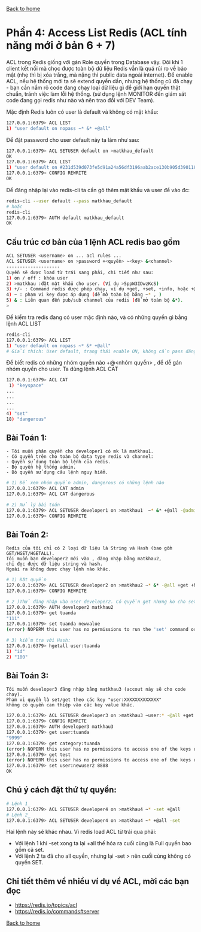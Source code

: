 [Back to home](../../README.md)

# Phần 4: Access List Redis (ACL tính năng mới ở bản 6 + 7)

ACL trong Redis giống với gán Role quyền trong Database vậy. Đôi khi 1 client kết nối mà chọc được toàn bộ dữ liệu Redis vẫn là quá rủi ro về bảo mật (nhẹ thì bị xóa trắng, mà nặng thì public data ngoài internet). Để enable ACL, nếu hệ thống mới ta sẽ extend quyền dần, nhưng hệ thống cũ đã chạy - bạn cần nắm rõ code đang chạy loại dữ liệu gì để giới hạn quyền thật chuẩn, tránh việc làm lỗi hệ thống. (sử dụng lệnh MONITOR đến giám sát code đang gọi redis như nào và nên trao đổi với DEV Team).

Mặc định Redis luôn có user là default và không có mật khẩu:

```bash
127.0.0.1:6379> ACL LIST
1) "user default on nopass ~* &* +@all"
```

Để đặt password cho user default này ta làm như sau:

```bash
127.0.0.1:6379> ACL SETUSER default on >matkhau_default
OK
127.0.0.1:6379> ACL LIST
1) "user default on #231d539d073fe5d91a24a56df3196aab2ace130b905d39011840923f9a893ddb ~* &* +@all"
127.0.0.1:6379> CONFIG REWRITE
OK
```

Để đăng nhập lại vào redis-cli ta cần gõ thêm mật khẩu và user để vào đc:

```bash
redis-cli --user default --pass matkhau_default
# hoặc
redis-cli 
127.0.0.1:6379> AUTH default matkhau_default
OK
```

## Cấu trúc cơ bản của 1 lệnh ACL redis bao gồm

```bash
ACL SETUSER <username> on ... acl rules ...
ACL SETUSER <username> on >password +<quyền> ~<key> &<channel>
--------------------
Quyền sẽ được load từ trái sang phải, chi tiết như sau:
1) on / off : khóa user
2) >matkhau :đặt mật khẩu cho user. (Ví dụ >5ppW3IDwzKcS)
3) +/- : Command redis được phép chạy, ví dụ +get, +set, +info, hoặc +@<nhóm quyền>.
4) ~ : phạm vi key được áp dụng (để mở toàn bộ bằng ~* , )
5) & : Liên quan đến pub/sub channel của redis (để mở toàn bộ &*).
>
```

Để kiểm tra redis đang có user mặc định nào, và có những quyền gì bằng lệnh ACL LIST

```bash
redis-cli 
127.0.0.1:6379> ACL LIST
1) "user default on nopass ~* &* +@all"
# Giải thích: User default, trạng thái enable ON, không cần pass đăng nhập nopass, full quyền với các key ~*, full quyền với channel &*, full câu lệnh được sử dụng +@all
```

Để biết redis có những nhóm quyền nào +@<nhóm quyền> , để dễ gán nhóm quyền cho user. Ta dùng lệnh ACL CAT

```bash
127.0.0.1:6379> ACL CAT
 1) "keyspace"
...
...
...
...
4) "set"
18) "dangerous"
```

## Bài Toán 1:

```
- Tôi muốn phân quyền cho developer1 có mk là matkhau1. 
- Có quyền trên cho toàn bộ data type redis và channel: 
- Quyền sử dụng toàn bộ lệnh của redis.
- Bỏ quyền hệ thống admin.
- Bỏ quyền sử dụng câu lệnh nguy hiểm.
```

```bash
# 1) Để xem nhóm quyền admin, dangerous có những lệnh nào
127.0.0.1:6379> ACL CAT admin
127.0.0.1:6379> ACL CAT dangerous

# 2) Xử lý bài toán
127.0.0.1:6379> ACL SETUSER developer1 on >matkhau1  ~* &* +@all -@admin -@dangerous -@admin
127.0.0.1:6379> CONFIG REWRITE
```

## Bài Toán 2:

```
Redis của tôi chỉ có 2 loại dữ liệu là String và Hash (bao gồm GET/HGET/HGETALL). 
Tôi muốn bạn developer2 mới vào , đăng nhập bằng matkhau2, 
chỉ đọc được dữ liệu string và hash. 
Ngoài ra không được chạy lệnh nào khác.
```

```bash
# 1) Đặt quyền
127.0.0.1:6379> ACL SETUSER developer2 on >matkhau2 ~* &* -@all +get +hget +hgetall
127.0.0.1:6379> CONFIG REWRITE

# 2 )Thử đăng nhập vào user developer2. Có quyền get nhưng ko cho set.
127.0.0.1:6379> AUTH developer2 matkhau2
127.0.0.1:6379> get tuanda
"111"
127.0.0.1:6379> set tuanda newvalue
(error) NOPERM this user has no permissions to run the 'set' command or its subcommand

# 3) kiểm tra với Hash:
127.0.0.1:6379> hgetall user:tuanda
1) "id"
2) "100"
```

## Bài Toán 3:

```
Tôi muốn developer3 đăng nhập bằng matkhau3 (accout này sẽ cho code chạy). 
Phạm vi quyền là set/get theo các key "user:XXXXXXXXXXXXX"
không có quyền can thiệp vào các key value khác.
```

```bash
127.0.0.1:6379> ACL SETUSER developer3 on >matkhau3 ~user:* -@all +get +set 
127.0.0.1:6379> CONFIG REWRITE
127.0.0.1:6379> AUTH developer3 matkhau3
127.0.0.1:6379> get user:tuanda
"9999"
127.0.0.1:6379> get category:tuanda
(error) NOPERM this user has no permissions to access one of the keys used as arguments
127.0.0.1:6379> get test
(error) NOPERM this user has no permissions to access one of the keys used as arguments
127.0.0.1:6379> set user:newuser2 8888
OK
```

## Chú ý cách đặt thứ tự quyền:

```bash
# Lệnh 1_ 
127.0.0.1:6379> ACL SETUSER developer4 on >matkhau4 ~* -set +@all
# Lệnh 2_
127.0.0.1:6379> ACL SETUSER developer4 on >matkhau4 ~* +@all -set
```

Hai lệnh này sẽ khác nhau. Vì redis load ACL từ trái qua phải:

- Với lệnh 1 khi -set xong ta lại +all thế hóa ra cuối cùng là Full quyền bao gồm cả set.
- Với lệnh 2 ta đã cho all quyền, nhưng lại -set > nên cuối cùng không có quyền SET.

## Chi tiết thêm về nhiều ví dụ về ACL, mời các bạn đọc

- https://redis.io/topics/acl
- https://redis.io/commands#server

[Back to home](../../README.md)